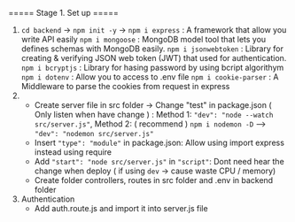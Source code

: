 ===== Stage 1. Set up =====
1. `cd backend` -> `npm init -y` ->
    `npm i express` : A framework that allow you write API easily 
    `npm i mongoose` : MongoDB model tool that lets you defines schemas with MongoDB easily. 
    `npm i jsonwebtoken` : Library for creating & verifying JSON web token (JWT) that used for authentication. 
    `npm i bcryptjs` : Library for hasing password by using bcript algorithym 
    `npm i dotenv` : Allow you to access to .env file
    `npm i cookie-parser` : A Middleware to parse the cookies from request in express
2. - Create server file in src folder -> Change "test" in package.json ( Only listen when have change ) : 
                                                        Method 1:
                                                        `"dev": "node --watch src/server.js"`,
                                                        Method 2: ( recommend )
                                                        `npm i nodemon -D` --> `"dev": "nodemon src/server.js"` 
    - Insert `"type": "module"` in package.json: Allow using import express instead using require
    - Add `"start": "node src/server.js"` in `"script"`: Dont need hear the change when deploy ( if using `dev` -> cause waste CPU / memory)
    - Create folder controllers, routes in src folder and .env in backend folder
3. Authentication
    - Add auth.route.js and import it into server.js file 